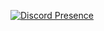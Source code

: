 [![Discord Presence](https://lanyard.cnrad.dev/api/255334252491571200)](https://discord.com/users/255334252491571200)
